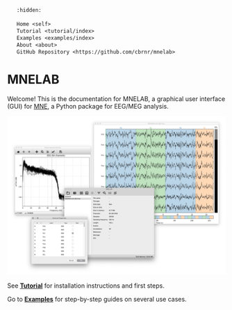 ```{toctree}
   :hidden:

   Home <self>
   Tutorial <tutorial/index>
   Examples <examples/index>
   About <about>
   GitHub Repository <https://github.com/cbrnr/mnelab>
```

# MNELAB
Welcome! This is the documentation for MNELAB, a graphical user interface (GUI) for [MNE](https://github.com/mne-tools/mne-python), a Python package for EEG/MEG analysis.

![MNELAB GUI example](https://raw.githubusercontent.com/cbrnr/mnelab/main/mnelab.png)

See [**Tutorial**](./tutorial/index) for installation instructions and first steps.

Go to [**Examples**](./examples/index) for step-by-step guides on several use cases.
